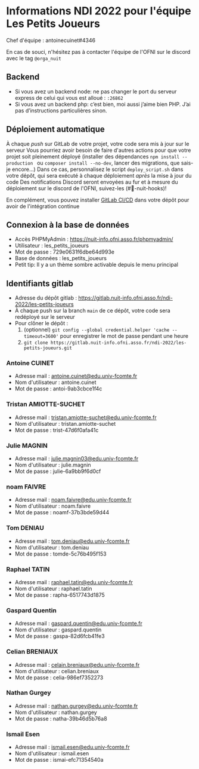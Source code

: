 # Informations NDI 2022 pour l'équipe Les Petits Joueurs

Chef d'équipe : antoinecuinet#4346

En cas de souci, n'hésitez pas à contacter l'équipe de l'OFNI sur le discord avec le tag `@orga_nuit`


## Backend
- Si vous avez un backend node: ne pas changer le port du serveur express de celui qui vous est alloué : `:26862`
- Si vous avez un backend php: c’est bien, moi aussi j’aime bien PHP. J’ai pas d’instructions particulières sinon.

## Déploiement automatique
À chaque _push_ sur GitLab de votre projet, votre code sera mis à jour sur le serveur
Vous pourriez avoir besoin de faire d'autres actions pour que votre projet soit pleinement déployé (installer des dépendances `npm install --production ` ou `composer install --no-dev`, lancer des migrations, que sais-je encore…)
Dans ce cas, personnalisez le script `deploy_script.sh` dans votre dépôt, qui sera exécuté à chaque déploiement _après_ la mise à jour du code
Des notifications Discord seront envoyées au fur et à mesure du déploiement sur le discord de l'OFNI, suivez-les (#🌙-nuit-hooks)!

En complément, vous pouvez installer [GitLab CI/CD](https://docs.gitlab.com/ee/ci/quick_start/#create-a-gitlab-ciyml-file) dans votre dépôt pour avoir de l'intégration continue

## Connexion à la base de données
- Accès PHPMyAdmin : https://nuit-info.ofni.asso.fr/phpmyadmin/
- Utilisateur : les_petits_joueurs
- Mot de passe : 729e0631f6dbe64d993e
- Base de données : les_petits_joueurs
- Petit tip: Il y a un thème sombre activable depuis le menu principal

## Identifiants gitlab
- Adresse du dépôt gitlab : https://gitlab.nuit-info.ofni.asso.fr/ndi-2022/les-petits-joueurs
- À chaque push sur la branch `main` de ce dépôt, votre code sera redéployé sur le serveur
- Pour clôner le dépôt :
   1. (optionnel) `git config --global credential.helper 'cache --timeout=3600'` pour enregistrer le mot de passe pendant une heure
   2. `git clone https://gitlab.nuit-info.ofni.asso.fr/ndi-2022/les-petits-joueurs.git`
### Antoine CUINET
   - Adresse mail : antoine.cuinet@edu.univ-fcomte.fr
   - Nom d'utilisateur : antoine.cuinet
   - Mot de passe : antoi-9ab3cbce1f4c

### Tristan AMIOTTE-SUCHET
   - Adresse mail : tristan.amiotte-suchet@edu.univ-fcomte.fr
   - Nom d'utilisateur : tristan.amiotte-suchet
   - Mot de passe : trist-47d6f0afa41c

### Julie MAGNIN
   - Adresse mail : julie.magnin03@edu.univ-fcomte.fr
   - Nom d'utilisateur : julie.magnin
   - Mot de passe : julie-6a9bb9f6d0cf

### noam FAIVRE
   - Adresse mail : noam.faivre@edu.univ-fcomte.fr
   - Nom d'utilisateur : noam.faivre
   - Mot de passe : noamf-37b3bde59d44

### Tom DENIAU
   - Adresse mail : tom.deniau@edu.univ-fcomte.fr
   - Nom d'utilisateur : tom.deniau
   - Mot de passe : tomde-5c76b495f153

### Raphael TATIN
   - Adresse mail : raphael.tatin@edu.univ-fcomte.fr
   - Nom d'utilisateur : raphael.tatin
   - Mot de passe : rapha-6517743d1875

### Gaspard Quentin
   - Adresse mail : gaspard.quentin@edu.univ-fcomte.fr
   - Nom d'utilisateur : gaspard.quentin
   - Mot de passe : gaspa-82d6fcb41fe3

### Celian BRENIAUX
   - Adresse mail : celain.breniaux@edu.univ-fcomte.fr
   - Nom d'utilisateur : celian.breniaux
   - Mot de passe : celia-986ef7352273

### Nathan Gurgey
   - Adresse mail : nathan.gurgey@edu.univ-fcomte.fr
   - Nom d'utilisateur : nathan.gurgey
   - Mot de passe : natha-39b46d5b76a8

### Ismail Esen
   - Adresse mail : ismail.esen@edu.univ-fcomte.fr
   - Nom d'utilisateur : ismail.esen
   - Mot de passe : ismai-efc71354540a


